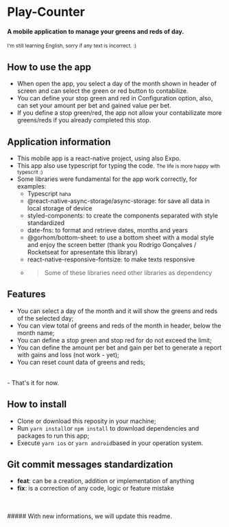 # Play-Counter
#### A mobile application to manage your greens and reds of day.

<small>I'm still learning English, sorry if any text is incorrect. :) </small>

## How to use the app
-  When open the app, you select a day of the month shown in header of screen and can select the green or red button to contabilize.
-  You can define your stop green and red in Configuration option, also, can set your amount per bet and gained value per bet.
-  If you define a stop green/red, the app not allow your contabilizate more greens/reds if you already completed this stop.

## Application information
- This mobile app is a react-native project, using also Expo.
- This app also use typescript for typing the code. <small> The life is more happy with typescrit :)</small>
- Some libraries were fundamental for the app work correctly, for examples:
  - Typescript <small>haha</small>
  - @react-native-async-storage/async-storage: for save all data in local storage of device
  - styled-components: to create the components separated with style standardized
  - date-fns: to format and retrieve dates, months and years
  - @gorhom/bottom-sheet: to use a bottom sheet with a modal style and enjoy the screen better (thank you Rodrigo Gonçalves / Rocketseat for apresentate this library)
  - react-native-responsive-fontsize: to make texts responsive
  * > Some of these libraries need other libraries as dependency


## Features
- You can select a day of the month and it will show the greens and reds of the selected day;
- You can view total of greens and reds of the month in header, below the month name;
- You can define a stop green and stop red for do not exceed the limit;
- You can define the amount per bet and gain per bet to generate a report with gains and loss (not work - yet);
- You can reset count data of greens and reds;
<br/>
- That's it for now.

## How to install
- Clone or download this reposity in your machine;
- Run ```yarn install```or ```npm install``` to download dependencies and packages to run this app;
- Execute ```yarn ios``` or ```yarn android```based in your operation system.

## Git commit messages standardization
- <strong>feat</strong>: can be a creation, addition or implementation of anything
- <strong>fix</strong>: is a correction of any code, logic or feature mistake

<br/>
<br/>
##### With new informations, we will update this readme.